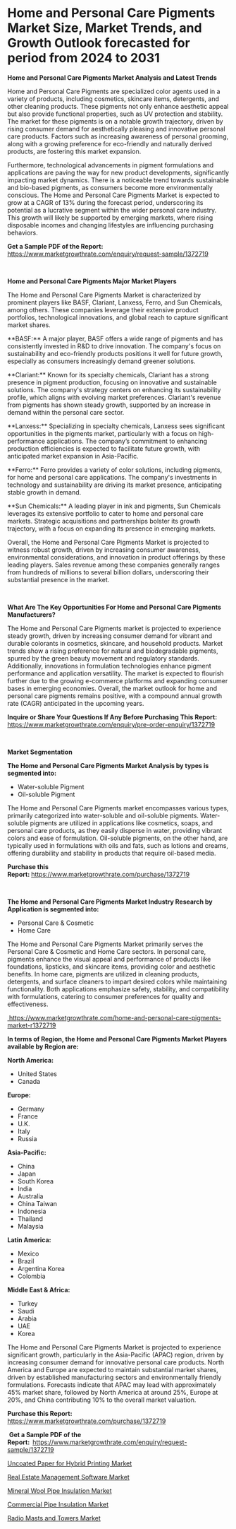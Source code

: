 <p><h1>Home and Personal Care Pigments Market Size, Market Trends, and Growth Outlook forecasted for period from 2024 to 2031</h1></p><p><strong>Home and Personal Care Pigments Market Analysis and Latest Trends</strong></p>
<p><p>Home and Personal Care Pigments are specialized color agents used in a variety of products, including cosmetics, skincare items, detergents, and other cleaning products. These pigments not only enhance aesthetic appeal but also provide functional properties, such as UV protection and stability. The market for these pigments is on a notable growth trajectory, driven by rising consumer demand for aesthetically pleasing and innovative personal care products. Factors such as increasing awareness of personal grooming, along with a growing preference for eco-friendly and naturally derived products, are fostering this market expansion.</p><p>Furthermore, technological advancements in pigment formulations and applications are paving the way for new product developments, significantly impacting market dynamics. There is a noticeable trend towards sustainable and bio-based pigments, as consumers become more environmentally conscious. The Home and Personal Care Pigments Market is expected to grow at a CAGR of 13% during the forecast period, underscoring its potential as a lucrative segment within the wider personal care industry. This growth will likely be supported by emerging markets, where rising disposable incomes and changing lifestyles are influencing purchasing behaviors.</p></p>
<p><strong>Get a Sample PDF of the Report:&nbsp;</strong> <a href="https://www.marketgrowthrate.com/enquiry/request-sample/1372719">https://www.marketgrowthrate.com/enquiry/request-sample/1372719</a></p>
<p>&nbsp;</p>
<p><strong>Home and Personal Care Pigments Major Market Players</strong></p>
<p><p>The Home and Personal Care Pigments Market is characterized by prominent players like BASF, Clariant, Lanxess, Ferro, and Sun Chemicals, among others. These companies leverage their extensive product portfolios, technological innovations, and global reach to capture significant market shares.</p><p>**BASF:** A major player, BASF offers a wide range of pigments and has consistently invested in R&D to drive innovation. The company's focus on sustainability and eco-friendly products positions it well for future growth, especially as consumers increasingly demand greener solutions. </p><p>**Clariant:** Known for its specialty chemicals, Clariant has a strong presence in pigment production, focusing on innovative and sustainable solutions. The company's strategy centers on enhancing its sustainability profile, which aligns with evolving market preferences. Clariant's revenue from pigments has shown steady growth, supported by an increase in demand within the personal care sector.</p><p>**Lanxess:** Specializing in specialty chemicals, Lanxess sees significant opportunities in the pigments market, particularly with a focus on high-performance applications. The company’s commitment to enhancing production efficiencies is expected to facilitate future growth, with anticipated market expansion in Asia-Pacific.</p><p>**Ferro:** Ferro provides a variety of color solutions, including pigments, for home and personal care applications. The company's investments in technology and sustainability are driving its market presence, anticipating stable growth in demand.</p><p>**Sun Chemicals:** A leading player in ink and pigments, Sun Chemicals leverages its extensive portfolio to cater to home and personal care markets. Strategic acquisitions and partnerships bolster its growth trajectory, with a focus on expanding its presence in emerging markets.</p><p>Overall, the Home and Personal Care Pigments Market is projected to witness robust growth, driven by increasing consumer awareness, environmental considerations, and innovation in product offerings by these leading players. Sales revenue among these companies generally ranges from hundreds of millions to several billion dollars, underscoring their substantial presence in the market.</p></p>
<p>&nbsp;</p>
<p><strong>What Are The Key Opportunities For Home and Personal Care Pigments Manufacturers?</strong></p>
<p><p>The Home and Personal Care Pigments market is projected to experience steady growth, driven by increasing consumer demand for vibrant and durable colorants in cosmetics, skincare, and household products. Market trends show a rising preference for natural and biodegradable pigments, spurred by the green beauty movement and regulatory standards. Additionally, innovations in formulation technologies enhance pigment performance and application versatility. The market is expected to flourish further due to the growing e-commerce platforms and expanding consumer bases in emerging economies. Overall, the market outlook for home and personal care pigments remains positive, with a compound annual growth rate (CAGR) anticipated in the upcoming years.</p></p>
<p><strong>Inquire or Share Your Questions If Any Before Purchasing This Report:</strong> <a href="https://www.marketgrowthrate.com/enquiry/pre-order-enquiry/1372719">https://www.marketgrowthrate.com/enquiry/pre-order-enquiry/1372719</a></p>
<p>&nbsp;</p>
<p><strong>Market Segmentation</strong></p>
<p><strong>The Home and Personal Care Pigments Market Analysis by types is segmented into:</strong></p>
<p><ul><li>Water-soluble Pigment</li><li>Oil-soluble Pigment</li></ul></p>
<p><p>The Home and Personal Care Pigments market encompasses various types, primarily categorized into water-soluble and oil-soluble pigments. Water-soluble pigments are utilized in applications like cosmetics, soaps, and personal care products, as they easily disperse in water, providing vibrant colors and ease of formulation. Oil-soluble pigments, on the other hand, are typically used in formulations with oils and fats, such as lotions and creams, offering durability and stability in products that require oil-based media.</p></p>
<p><strong>Purchase this Report:&nbsp;</strong><a href="https://www.marketgrowthrate.com/purchase/1372719">https://www.marketgrowthrate.com/purchase/1372719</a></p>
<p>&nbsp;</p>
<p><strong>The Home and Personal Care Pigments Market Industry Research by Application is segmented into:</strong></p>
<p><ul><li>Personal Care & Cosmetic</li><li>Home Care</li></ul></p>
<p><p>The Home and Personal Care Pigments Market primarily serves the Personal Care & Cosmetic and Home Care sectors. In personal care, pigments enhance the visual appeal and performance of products like foundations, lipsticks, and skincare items, providing color and aesthetic benefits. In home care, pigments are utilized in cleaning products, detergents, and surface cleaners to impart desired colors while maintaining functionality. Both applications emphasize safety, stability, and compatibility with formulations, catering to consumer preferences for quality and effectiveness.</p></p>
<p><a href="https://www.marketgrowthrate.com/home-and-personal-care-pigments-market-r1372719">&nbsp;https://www.marketgrowthrate.com/home-and-personal-care-pigments-market-r1372719</a></p>
<p><strong>In terms of Region, the Home and Personal Care Pigments Market Players available by Region are:</strong></p>
<p>
    <p> <strong> North America: </strong>
        <ul>
            <li>United States</li>
            <li>Canada</li>
        </ul>
        </p> 
    <p> <strong> Europe: </strong>
        <ul>
            <li>Germany</li>
            <li>France</li>
            <li>U.K.</li>
            <li>Italy</li>
            <li>Russia</li>
        </ul>
        </p> 
    <p> <strong> Asia-Pacific: </strong>
        <ul>
            <li>China</li>
            <li>Japan</li>
            <li>South Korea</li>
            <li>India</li>
            <li>Australia</li>
            <li>China Taiwan</li>
            <li>Indonesia</li>
            <li>Thailand</li>
            <li>Malaysia</li>
        </ul>
        </p> 
    <p> <strong> Latin America: </strong>
        <ul>
            <li>Mexico</li>
            <li>Brazil</li>
            <li>Argentina Korea</li>
            <li>Colombia</li>
        </ul>
        </p> 
    <p> <strong> Middle East & Africa: </strong>
        <ul>
            <li>Turkey</li>
            <li>Saudi</li>
            <li>Arabia</li>
            <li>UAE</li>
            <li>Korea</li>
        </ul>
    </p>
    </p>
<p><p>The Home and Personal Care Pigments Market is projected to experience significant growth, particularly in the Asia-Pacific (APAC) region, driven by increasing consumer demand for innovative personal care products. North America and Europe are expected to maintain substantial market shares, driven by established manufacturing sectors and environmentally friendly formulations. Forecasts indicate that APAC may lead with approximately 45% market share, followed by North America at around 25%, Europe at 20%, and China contributing 10% to the overall market valuation.</p></p>
<p><strong>Purchase this Report: </strong><a href="https://www.marketgrowthrate.com/purchase/1372719">https://www.marketgrowthrate.com/purchase/1372719</a></p>
<p>&nbsp;<strong>Get a Sample PDF of the Report:&nbsp;&nbsp;</strong><a href="https://www.marketgrowthrate.com/enquiry/request-sample/1372719">https://www.marketgrowthrate.com/enquiry/request-sample/1372719</a></p>
<p><strong></strong></p>
<p><p><a href="https://issuu.com/reportprime-2/docs/uncoated-paper-for-hybrid-printing-_5844abf7211600">Uncoated Paper for Hybrid Printing Market</a></p><p><a href="https://www.linkedin.com/pulse/real-estate-management-software-market-size-segmentation-trends-u8ebf">Real Estate Management Software Market</a></p><p><a href="https://medium.com/@thomasfuller435/market-dynamics-and-future-trends-in-the-global-mineral-wool-pipe-insulation-market-sector-d11e11ef5825">Mineral Wool Pipe Insulation Market</a></p><p><a href="https://medium.com/@thomasfuller435/pioneering-growth-analyzing-global-commercial-pipe-insulation-market-dynamics-2024-2031-1283fd1602a3">Commercial Pipe Insulation Market</a></p><p><a href="https://www.linkedin.com/pulse/strategic-roadmap-success-global-radio-masts-towers-market-zw1bf">Radio Masts and Towers Market</a></p></p>